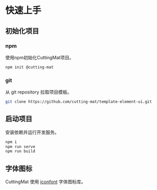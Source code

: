 # 快速上手

## 初始化项目

### npm

使用npm初始化CuttingMat项目。

``` bash
npm init @cutting-mat
```

### git

从 git repository 拉取项目模板。

``` bash
git clone https://github.com/cutting-mat/template-element-ui.git
```

## 启动项目

安装依赖并运行开发服务。

``` bash
npm i
npm run serve
npm run build
```

## 字体图标

CuttingMat 使用 [iconfont](https://www.iconfont.cn/) 字体图标库。
